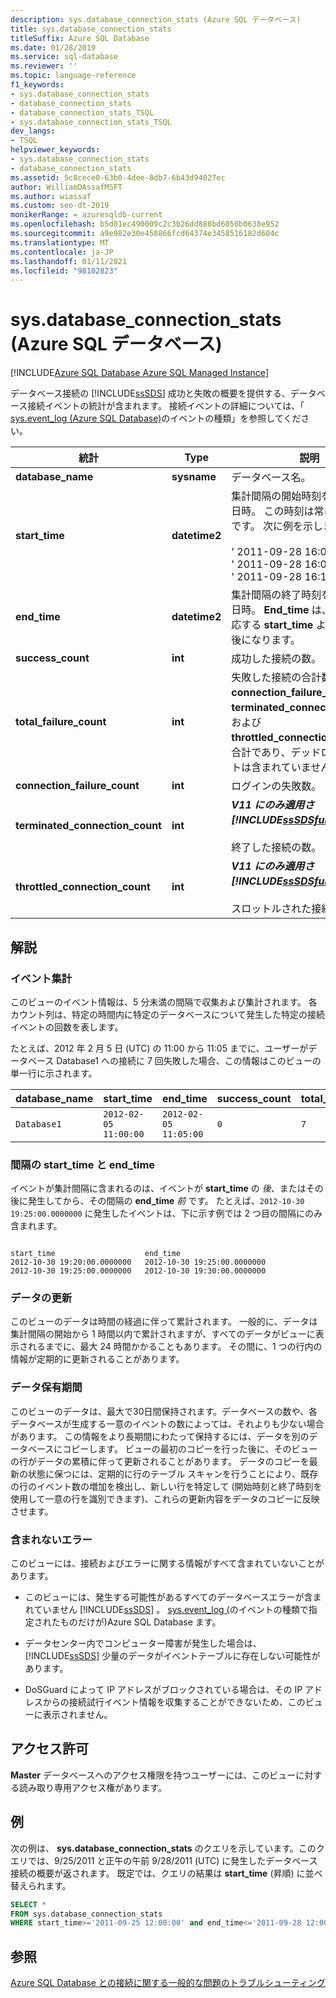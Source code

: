 ```yaml
---
description: sys.database_connection_stats (Azure SQL データベース)
title: sys.database_connection_stats
titleSuffix: Azure SQL Database
ms.date: 01/28/2019
ms.service: sql-database
ms.reviewer: ''
ms.topic: language-reference
f1_keywords:
- sys.database_connection_stats
- database_connection_stats
- database_connection_stats_TSQL
- sys.database_connection_stats_TSQL
dev_langs:
- TSQL
helpviewer_keywords:
- sys.database_connection_stats
- database_connection_stats
ms.assetid: 5c8cece0-63b0-4dee-8db7-6b43d94027ec
author: WilliamDAssafMSFT
ms.author: wiassaf
ms.custom: seo-dt-2019
monikerRange: = azuresqldb-current
ms.openlocfilehash: b5d01ec490009c2c3b26dd888bd6050b0638e952
ms.sourcegitcommit: a9e982e30e458866fcd64374e3458516182d604c
ms.translationtype: MT
ms.contentlocale: ja-JP
ms.lasthandoff: 01/11/2021
ms.locfileid: "98102823"
---
```

# <a name="sysdatabase_connection_stats-azure-sql-database"></a>sys.database_connection_stats (Azure SQL データベース)

[!INCLUDE[Azure SQL Database Azure SQL Managed Instance](../../includes/applies-to-version/asdb-asdbmi.md)]

  データベース接続の [!INCLUDE[ssSDS](../../includes/sssds-md.md)] 成功と失敗の概要を提供する、データベース接続イベントの統計が含まれます。 接続イベントの詳細については、「 [sys.event_log &#40;Azure SQL Database&#41;](../../relational-databases/system-catalog-views/sys-event-log-azure-sql-database.md)のイベントの種類」を参照してください。  
  
|統計|Type|説明|  
|---------------|----------|-----------------|  
|**database_name**|**sysname**|データベース名。|  
|**start_time**|**datetime2**|集計間隔の開始時刻を示す UTC 日時。 この時刻は常に 5 分の倍数です。 次に例を示します。<br /><br /> ' 2011-09-28 16:00:00 '<br />' 2011-09-28 16:05:00 '<br />' 2011-09-28 16:10:00 '|  
|**end_time**|**datetime2**|集計間隔の終了時刻を示す UTC 日時。 **End_time** は、同じ行の対応する **start_time** よりも常に5分後になります。|  
|**success_count**|**int**|成功した接続の数。|  
|**total_failure_count**|**int**|失敗した接続の合計数。 これは **connection_failure_count**、 **terminated_connection_count**、および **throttled_connection_count** の合計であり、デッドロックイベントは含まれていません。|  
|**connection_failure_count**|**int**|ログインの失敗数。|  
|**terminated_connection_count**|**int**|**_V11 にのみ適用さ [!INCLUDE[ssSDSfull](../../includes/sssdsfull-md.md)] れます。_**<br /><br /> 終了した接続の数。|  
|**throttled_connection_count**|**int**|**_V11 にのみ適用さ [!INCLUDE[ssSDSfull](../../includes/sssdsfull-md.md)] れます。_**<br /><br /> スロットルされた接続の数。|  
  
## <a name="remarks"></a>解説  
  
### <a name="event-aggregation"></a>イベント集計

 このビューのイベント情報は、5 分未満の間隔で収集および集計されます。 各カウント列は、特定の時間内に特定のデータベースについて発生した特定の接続イベントの回数を表します。  
  
 たとえば、2012 年 2 月 5 日 (UTC) の 11:00 から 11:05 までに、ユーザーがデータベース Database1 への接続に 7 回失敗した場合、この情報はこのビューの単一行に示されます。  
  
|**database_name**|**start_time**|**end_time**|**success_count**|**total_failure_count**|**connection_failure_count**|**terminated_connection_count**|**throttled_connection_count**|  
|------------------------|---------------------|-------------------|------------------------|-------------------------------|------------------------------------|---------------------------------------|--------------------------------------|  
|`Database1`|`2012-02-05 11:00:00`|`2012-02-05 11:05:00`|`0`|`7`|`7`|`0`|`0`|  
  
### <a name="interval-start_time-and-end_time"></a>間隔の start_time と end_time

 イベントが集計間隔に含まれるのは、イベントが **start_time** の _後_、またはその後に発生してから、その間隔の **end_time** _前_ です。 たとえば、`2012-10-30 19:25:00.0000000` に発生したイベントは、下に示す例では 2 つ目の間隔にのみ含まれます。  
  
```  
  
start_time                    end_time  
2012-10-30 19:20:00.0000000   2012-10-30 19:25:00.0000000  
2012-10-30 19:25:00.0000000   2012-10-30 19:30:00.0000000  
```  
  
### <a name="data-updates"></a>データの更新

 このビューのデータは時間の経過に伴って累計されます。 一般的に、データは集計間隔の開始から 1 時間以内で累計されますが、すべてのデータがビューに表示されるまでに、最大 24 時間かかることもあります。 その間に、1 つの行内の情報が定期的に更新されることがあります。  
  
### <a name="data-retention"></a>データ保有期間

 このビューのデータは、最大で30日間保持されます。データベースの数や、各データベースが生成する一意のイベントの数によっては、それよりも少ない場合があります。 この情報をより長期間にわたって保持するには、データを別のデータベースにコピーします。 ビューの最初のコピーを行った後に、そのビューの行がデータの累積に伴って更新されることがあります。 データのコピーを最新の状態に保つには、定期的に行のテーブル スキャンを行うことにより、既存の行のイベント数の増加を検出し、新しい行を特定して (開始時刻と終了時刻を使用して一意の行を識別できます)、これらの更新内容をデータのコピーに反映させます。  
  
### <a name="errors-not-included"></a>含まれないエラー

 このビューには、接続およびエラーに関する情報がすべて含まれていないことがあります。  
  
- このビューには、発生する可能性があるすべてのデータベースエラーが含まれていません [!INCLUDE[ssSDS](../../includes/sssds-md.md)] 。 [sys.event_log &#40;](../../relational-databases/system-catalog-views/sys-event-log-azure-sql-database.md)のイベントの種類で指定されたものだけが&#41;Azure SQL Database ます。  
  
- データセンター内でコンピューター障害が発生した場合は、 [!INCLUDE[ssSDS](../../includes/sssds-md.md)] 少量のデータがイベントテーブルに存在しない可能性があります。  
  
- DoSGuard によって IP アドレスがブロックされている場合は、その IP アドレスからの接続試行イベント情報を収集することができないため、このビューに表示されません。  
  
## <a name="permissions"></a>アクセス許可

 **Master** データベースへのアクセス権限を持つユーザーには、このビューに対する読み取り専用アクセス権があります。  
  
## <a name="example"></a>例

 次の例は、 **sys.database_connection_stats** のクエリを示しています。このクエリでは、9/25/2011 と正午の午前 9/28/2011 (UTC) に発生したデータベース接続の概要が返されます。 既定では、クエリの結果は **start_time** (昇順) に並べ替えられます。  
  
```sql
SELECT *  
FROM sys.database_connection_stats
WHERE start_time>='2011-09-25 12:00:00' and end_time<='2011-09-28 12:00:00';  
```  

## <a name="see-also"></a>参照

 [Azure SQL Database との接続に関する一般的な問題のトラブルシューティング](/azure/sql-database/sql-database-troubleshoot-common-connection-issues)  
  
  
